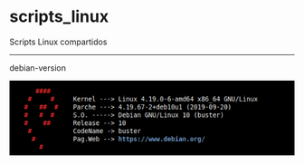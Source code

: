 # scripts_linux
Scripts Linux compartidos

---------
debian-version

![captura de 'debian-version'](https://raw.githubusercontent.com/luisgulo/scripts_linux/master/debian-version.png)

